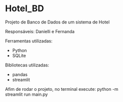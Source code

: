 # Hotel_BD
Projeto de Banco de Dados de um sistema de Hotel

Responsáveis: Danielli e Fernanda

Ferramentas utilizadas:
- Python
- SQLite

Bibliotecas utilizadas:
- pandas
- streamlit

Afim de rodar o projeto, no terminal execute:
python -m streamlit run main.py 